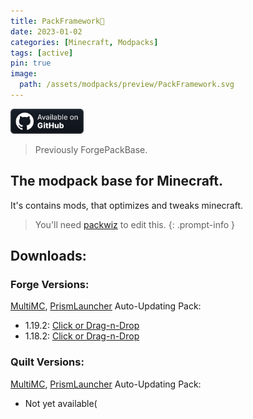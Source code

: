 ```yaml
---
title: PackFramework🧩
date: 2023-01-02
categories: [Minecraft, Modpacks]
tags: [active]
pin: true
image:
  path: /assets/modpacks/preview/PackFramework.svg
---
```

<a href="https://github.com/Den4enko/PackFramework"><img alt="SourceCode" height="40" src="/assets/badges/github_vector.svg"></a>
> Previously ForgePackBase. 

## The modpack base for Minecraft.
It's contains mods, that optimizes and tweaks minecraft.
> You'll need [packwiz](https://packwiz.infra.link/) to edit this.
{: .prompt-info }
## Downloads:
### Forge Versions:
 [MultiMC](https://multimc.org/), [PrismLauncher](https://prismlauncher.org/) Auto-Updating Pack:
- 1.19.2: [Click or Drag-n-Drop](/PackFramework/downloads/mmc/PackFramework-Forge-1.19.2.zip)
- 1.18.2: [Click or Drag-n-Drop](/PackFramework/downloads/mmc/PackFramework-Forge-1.18.2.zip)
### Quilt Versions:
 [MultiMC](https://multimc.org/), [PrismLauncher](https://prismlauncher.org/) Auto-Updating Pack:
 - Not yet available(